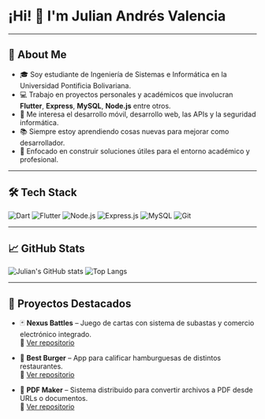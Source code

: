 # ¡Hi! 👋 I'm Julian Andrés Valencia

---

## 🚀 About Me

- 🎓 Soy estudiante de Ingeniería de Sistemas e Informática en la Universidad Pontificia Bolivariana.
- 💻 Trabajo en proyectos personales y académicos que involucran **Flutter**, **Express**, **MySQL**, **Node.js** entre otros.
- 🔐 Me interesa el desarrollo móvil, desarrollo web, las APIs y la seguridad informática.
- 📚 Siempre estoy aprendiendo cosas nuevas para mejorar como desarrollador.
- 🎯 Enfocado en construir soluciones útiles para el entorno académico y profesional.

---

## 🛠️ Tech Stack

![Dart](https://img.shields.io/badge/Dart-0175C2?style=for-the-badge&logo=dart&logoColor=white)
![Flutter](https://img.shields.io/badge/Flutter-02569B?style=for-the-badge&logo=flutter&logoColor=white)
![Node.js](https://img.shields.io/badge/Node.js-339933?style=for-the-badge&logo=nodedotjs&logoColor=white)
![Express.js](https://img.shields.io/badge/Express.js-000000?style=for-the-badge&logo=express&logoColor=white)
![MySQL](https://img.shields.io/badge/MySQL-4479A1?style=for-the-badge&logo=mysql&logoColor=white)
![Git](https://img.shields.io/badge/Git-F05032?style=for-the-badge&logo=git&logoColor=white)

---

## 📈 GitHub Stats

![Julian's GitHub stats](https://github-readme-stats.vercel.app/api?username=julianvalenciapersonal&show_icons=true&theme=radical)
![Top Langs](https://github-readme-stats.vercel.app/api/top-langs/?username=julianvalenciapersonal&layout=compact&theme=radical)

---

## 🧩 Proyectos Destacados

- 🃏 **Nexus Battles** – Juego de cartas con sistema de subastas y comercio electrónico integrado.  
  🔗 [Ver repositorio](https://github.com/Proyecto-Integrador-II-Nexus-Battles)

- 🍔 **Best Burger** – App para calificar hamburguesas de distintos restaurantes.  
  🔗 [Ver repositorio](https://github.com/julianvalenciapersonal/bestburger)

- 🧾 **PDF Maker** – Sistema distribuido para convertir archivos a PDF desde URLs o documentos.  
  🔗 [Ver repositorio](https://github.com/julianvalenciapersonal/pdf-maker)


